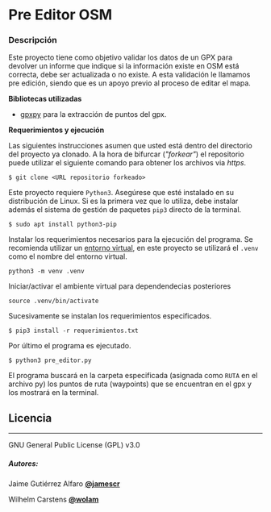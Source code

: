 # Pre Editor OSM 

### Descripción     
Este proyecto tiene como objetivo validar los datos de un GPX para devolver un informe que indique si la información existe en OSM está correcta, debe ser actualizada o no existe. A esta validación le llamamos pre edición, siendo que es un apoyo previo al proceso de editar el mapa. 

**Bibliotecas utilizadas**

* [gpxpy](https://pypi.org/project/gpxpy/) para la extracción de puntos del gpx.

**Requerimientos y ejecución**

Las siguientes instrucciones asumen que usted está dentro del directorio del proyecto ya clonado. A la hora de bifurcar (*"forkear"*) el repositorio puede utilizar el siguiente comando para obtener los archivos via *https*.
```
$ git clone <URL repositorio forkeado>
```

Este proyecto requiere `Python3`. Asegúrese que esté instalado en su distribución de Linux.  Si es la primera vez que lo utiliza, debe instalar además el sistema de gestión de paquetes `pip3` directo de la terminal.
```
$ sudo apt install python3-pip
```

Instalar los requerimientos necesarios para la ejecución del programa. Se recomienda utilizar un [entorno virtual](https://python-docs-es.readthedocs.io/es/3.8/library/venv.html), en este proyecto se utilizará el `.venv` como el nombre del entorno virtual.

```
python3 -m venv .venv
```

Iniciar/activar el ambiente virtual para dependendecias posteriores

```
source .venv/bin/activate
```

Sucesivamente se instalan los requerimientos especificados.

```
$ pip3 install -r requerimientos.txt
```

Por último el programa es ejecutado.

```
$ python3 pre_editor.py
```

El programa buscará en la carpeta especificada (asignada como `RUTA` en el archivo py) los puntos de ruta (waypoints) que se encuentran en el gpx y los mostrará en la terminal.


## Licencia
---
GNU General Public License (GPL) v3.0

##### Autores:
Jaime Gutiérrez Alfaro [**@jamescr**](https://github.com/jamescr)

Wilhelm Carstens [**@wolam**](https://github.com/Wolam)
